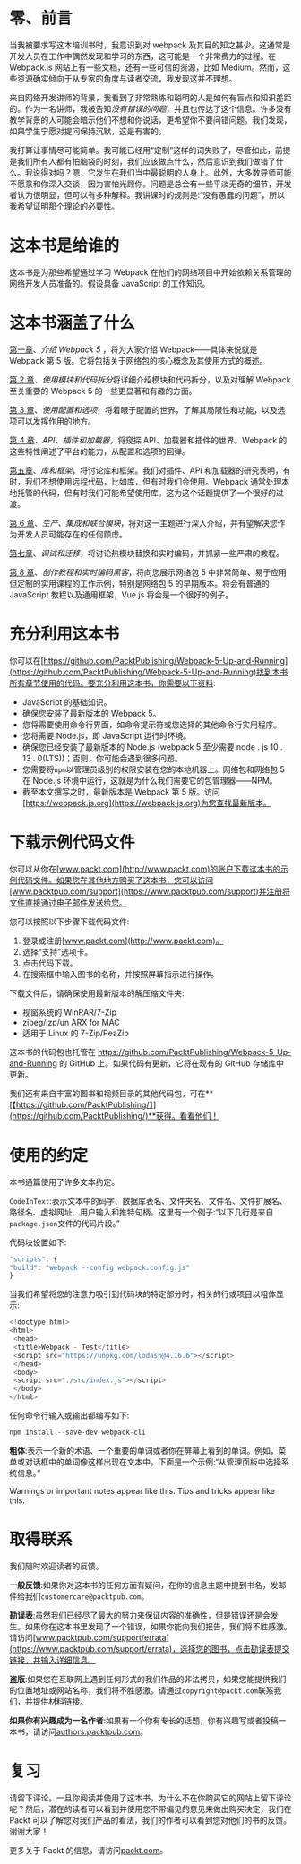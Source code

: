 # 零、前言

当我被要求写这本培训书时，我意识到对 webpack 及其目的知之甚少。这通常是开发人员在工作中偶然发现和学习的东西，这可能是一个非常费力的过程。在 Webpack.js 网站上有一些文档，还有一些可信的资源，比如 Medium。然而，这些资源确实倾向于从专家的角度与读者交流，我发现这并不理想。

来自网络开发讲师的背景，我看到了非常熟练和聪明的人是如何有盲点和知识差距的。作为一名讲师，我被告知*没有错误的问题*，并且也传达了这个信息。许多没有教学背景的人可能会暗示他们不想和你说话，更希望你不要问错问题。我们发现，如果学生宁愿对提问保持沉默，这是有害的。

我打算让事情尽可能简单。我可能已经用“定制”这样的词失败了，尽管如此，前提是我们所有人都有拍脑袋的时刻，我们应该做点什么，然后意识到我们做错了什么。我说得对吗？嗯，它发生在我们当中最聪明的人身上。此外，大多数导师可能不愿意和你深入交谈，因为害怕光顾你。问题是总会有一些平淡无奇的细节，开发者认为很明显，但可以有多种解释。我讲课时的规则是:“没有愚蠢的问题”，所以我希望证明那个理论的必要性。

# 这本书是给谁的

这本书是为那些希望通过学习 Webpack 在他们的网络项目中开始依赖关系管理的网络开发人员准备的。假设具备 JavaScript 的工作知识。

# 这本书涵盖了什么

[第一章](1.html)、*介绍 Webpack 5* ，将为大家介绍 Webpack——具体来说就是 Webpack 第 5 版。它将包括关于网络包的核心概念及其使用方式的概述。

[第 2 章](2.html)、*使用模块和代码拆分*将详细介绍模块和代码拆分，以及对理解 Webpack 至关重要的 Webpack 5 的一些更显著和有趣的方面。

[第 3 章](3.html)、*使用配置和选项*，将着眼于配置的世界，了解其局限性和功能，以及选项可以发挥作用的地方。

[第 4 章](4.html)、*API、插件和加载器*，将窥探 API、加载器和插件的世界。Webpack 的这些特性阐述了平台的能力，从配置和选项的回弹。

[第五章](5.html)、*库和框架*，将讨论库和框架。我们对插件、API 和加载器的研究表明，有时，我们不想使用远程代码，比如库，但有时我们会使用。Webpack 通常处理本地托管的代码，但有时我们可能希望使用库。这为这个话题提供了一个很好的过渡。

[第 6 章](6.html)、*生产、集成和联合模块*，将对这一主题进行深入介绍，并有望解决您作为开发人员可能存在的任何顾虑。

[第七章](7.html)、*调试和迁移*，将讨论热模块替换和实时编码，并抓紧一些严肃的教程。

[第 8 章](8.html)、*创作教程和实时编码黑客*，将向您展示网络包 5 中非常简单、易于应用但定制的实用课程的工作示例，特别是网络包 5 的早期版本。将会有普通的 JavaScript 教程以及通用框架，Vue.js 将会是一个很好的例子。

# 充分利用这本书

你可以在[https://github.com/PacktPublishing/Webpack-5-Up-and-Running](https://github.com/PacktPublishing/Webpack-5-Up-and-Running)找到本书所有章节使用的代码。要充分利用这本书，你需要以下资料:

*   JavaScript 的基础知识。
*   确保您安装了最新版本的 Webpack 5。
*   您将需要使用命令行界面，如命令提示符或您选择的其他命令行实用程序。
*   您将需要 Node.js，即 JavaScript 运行时环境。
*   确保您已经安装了最新版本的 Node.js (webpack 5 至少需要 node . js 10 . 13 . 0(LTS))；否则，你可能会遇到很多问题。
*   您需要将`npm`以管理员级别的权限安装在您的本地机器上。网络包和网络包 5 在 Node.js 环境中运行，这就是为什么我们需要它的包管理器——NPM。
*   截至本文撰写之时，最新版本是 Webpack 第 5 版。访问[https://webpack.js.org](https://webpack.js.org)为您查找最新版本。

# 下载示例代码文件

你可以从你在[www.packt.com](http://www.packt.com)的账户下载这本书的示例代码文件。如果您在其他地方购买了这本书，您可以访问[www.packtpub.com/support](https://www.packtpub.com/support)并注册将文件直接通过电子邮件发送给您。

您可以按照以下步骤下载代码文件:

1.  登录或注册[www.packt.com](http://www.packt.com)。
2.  选择“支持”选项卡。
3.  点击代码下载。
4.  在搜索框中输入图书的名称，并按照屏幕指示进行操作。

下载文件后，请确保使用最新版本的解压缩文件夹:

*   视窗系统的 WinRAR/7-Zip
*   zipeg/izp/un ARX for MAC
*   适用于 Linux 的 7-Zip/PeaZip

这本书的代码包也托管在 https://github.com/PacktPublishing/Webpack-5-Up-and-Running 的 GitHub 上。如果代码有更新，它将在现有的 GitHub 存储库中更新。

我们还有来自丰富的图书和视频目录的其他代码包，可在**[【https://github.com/PacktPublishing/】](https://github.com/PacktPublishing/)**获得。看看他们！

# 使用的约定

本书通篇使用了许多文本约定。

`CodeInText`:表示文本中的码字、数据库表名、文件夹名、文件名、文件扩展名、路径名、虚拟网址、用户输入和推特句柄。这里有一个例子:“以下几行是来自`package.json`文件的代码片段。”

代码块设置如下:

```js
"scripts": {
"build": "webpack --config webpack.config.js"
}
```

当我们希望将您的注意力吸引到代码块的特定部分时，相关的行或项目以粗体显示:

```js
<!doctype html>
<html>
 <head>
 <title>Webpack - Test</title>
 <script src="https://unpkg.com/lodash@4.16.6"></script>
 </head>
 <body>
 <script src="./src/index.js"></script>
 </body>
</html>
```

任何命令行输入或输出都编写如下:

```js
npm install --save-dev webpack-cli
```

**粗体**:表示一个新的术语、一个重要的单词或者你在屏幕上看到的单词。例如，菜单或对话框中的单词像这样出现在文本中。下面是一个示例:“从管理面板中选择系统信息。”

Warnings or important notes appear like this. Tips and tricks appear like this.

# 取得联系

我们随时欢迎读者的反馈。

**一般反馈**:如果你对这本书的任何方面有疑问，在你的信息主题中提到书名，发邮件给我们`customercare@packtpub.com`。

**勘误表**:虽然我们已经尽了最大的努力来保证内容的准确性，但是错误还是会发生。如果你在这本书里发现了一个错误，如果你能向我们报告，我们将不胜感激。请访问[www.packtpub.com/support/errata](https://www.packtpub.com/support/errata)，选择您的图书，点击勘误表提交链接，并输入详细信息。

**盗版**:如果您在互联网上遇到任何形式的我们作品的非法拷贝，如果您能提供我们的位置地址或网站名称，我们将不胜感激。请通过`copyright@packt.com`联系我们，并提供材料链接。

**如果你有兴趣成为一名作者**:如果有一个你有专长的话题，你有兴趣写或者投稿一本书，请访问[authors.packtpub.com](http://authors.packtpub.com/)。

# 复习

请留下评论。一旦你阅读并使用了这本书，为什么不在你购买它的网站上留下评论呢？然后，潜在的读者可以看到并使用您不带偏见的意见来做出购买决定，我们在 Packt 可以了解您对我们产品的看法，我们的作者可以看到您对他们的书的反馈。谢谢大家！

更多关于 Packt 的信息，请访问[packt.com](http://www.packt.com/)。